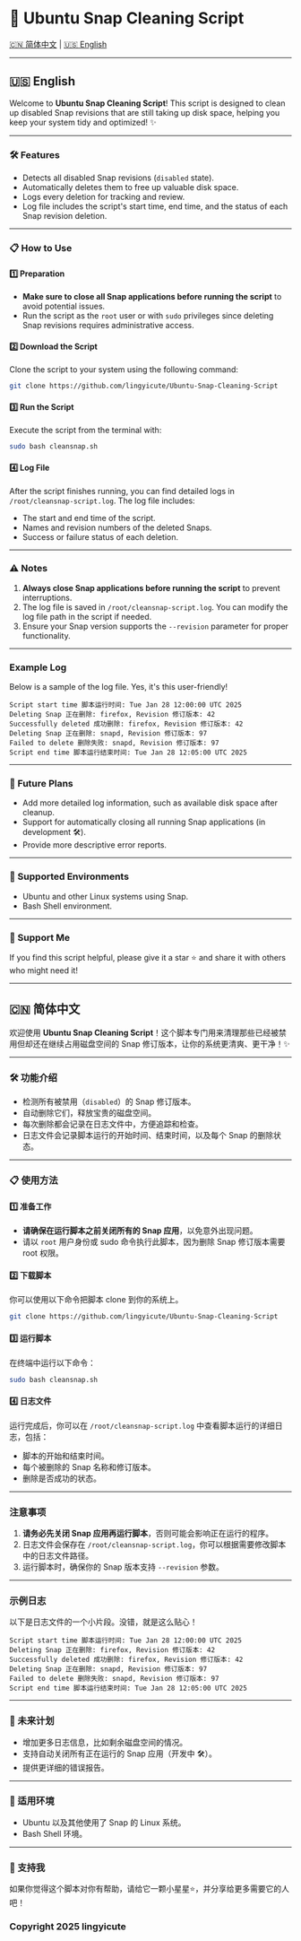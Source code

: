 # 🧹 Ubuntu Snap Cleaning Script

[🇨🇳 简体中文](https://github.com/lingyicute/Ubuntu-Snap-Cleaning-Script?tab=readme-ov-file#-%E7%AE%80%E4%BD%93%E4%B8%AD%E6%96%87) | [🇺🇸 English](https://github.com/lingyicute/Ubuntu-Snap-Cleaning-Script?tab=readme-ov-file#-english)

---

## 🇺🇸 English

Welcome to **Ubuntu Snap Cleaning Script**! This script is designed to clean up disabled Snap revisions that are still taking up disk space, helping you keep your system tidy and optimized! ✨

---

### 🛠 Features
- Detects all disabled Snap revisions (`disabled` state).
- Automatically deletes them to free up valuable disk space.
- Logs every deletion for tracking and review.
- Log file includes the script's start time, end time, and the status of each Snap revision deletion.

---

### 📋 How to Use

#### 1️⃣ Preparation
- **Make sure to close all Snap applications before running the script** to avoid potential issues.
- Run the script as the `root` user or with `sudo` privileges since deleting Snap revisions requires administrative access.

#### 2️⃣ Download the Script
Clone the script to your system using the following command:
```bash
git clone https://github.com/lingyicute/Ubuntu-Snap-Cleaning-Script
```

#### 3️⃣ Run the Script
Execute the script from the terminal with:
```bash
sudo bash cleansnap.sh
```

#### 4️⃣ Log File
After the script finishes running, you can find detailed logs in `/root/cleansnap-script.log`. The log file includes:
- The start and end time of the script.
- Names and revision numbers of the deleted Snaps.
- Success or failure status of each deletion.

---

### ⚠️ Notes
1. **Always close Snap applications before running the script** to prevent interruptions.
2. The log file is saved in `/root/cleansnap-script.log`. You can modify the log file path in the script if needed.
3. Ensure your Snap version supports the `--revision` parameter for proper functionality.

---

### Example Log
Below is a sample of the log file. Yes, it's this user-friendly!
```
Script start time 脚本运行时间: Tue Jan 28 12:00:00 UTC 2025
Deleting Snap 正在删除: firefox, Revision 修订版本: 42
Successfully deleted 成功删除: firefox, Revision 修订版本: 42
Deleting Snap 正在删除: snapd, Revision 修订版本: 97
Failed to delete 删除失败: snapd, Revision 修订版本: 97
Script end time 脚本运行结束时间: Tue Jan 28 12:05:00 UTC 2025
```

---

### 🌟 Future Plans
- Add more detailed log information, such as available disk space after cleanup.
- Support for automatically closing all running Snap applications (in development 🛠).
- Provide more descriptive error reports.

---

### 🐧 Supported Environments
- Ubuntu and other Linux systems using Snap.
- Bash Shell environment.

---

### 💖 Support Me
If you find this script helpful, please give it a star ⭐ and share it with others who might need it!

---

## 🇨🇳 简体中文

欢迎使用 **Ubuntu Snap Cleaning Script**！这个脚本专门用来清理那些已经被禁用但却还在继续占用磁盘空间的 Snap 修订版本，让你的系统更清爽、更干净！✨

---

### 🛠 功能介绍
- 检测所有被禁用（`disabled`）的 Snap 修订版本。
- 自动删除它们，释放宝贵的磁盘空间。
- 每次删除都会记录在日志文件中，方便追踪和检查。
- 日志文件会记录脚本运行的开始时间、结束时间，以及每个 Snap 的删除状态。
---

### 📋 使用方法

#### 1️⃣ 准备工作
- **请确保在运行脚本之前关闭所有的 Snap 应用**，以免意外出现问题。
- 请以 `root` 用户身份或 sudo 命令执行此脚本，因为删除 Snap 修订版本需要 root 权限。

#### 2️⃣ 下载脚本
你可以使用以下命令把脚本 clone 到你的系统上。
```bash
git clone https://github.com/lingyicute/Ubuntu-Snap-Cleaning-Script
```

#### 3️⃣ 运行脚本
在终端中运行以下命令：
```bash
sudo bash cleansnap.sh
```

#### 4️⃣ 日志文件
运行完成后，你可以在 `/root/cleansnap-script.log` 中查看脚本运行的详细日志，包括：
- 脚本的开始和结束时间。
- 每个被删除的 Snap 名称和修订版本。
- 删除是否成功的状态。

---

### 注意事项
1. **请务必先关闭 Snap 应用再运行脚本**，否则可能会影响正在运行的程序。
2. 日志文件会保存在 `/root/cleansnap-script.log`，你可以根据需要修改脚本中的日志文件路径。
3. 运行脚本时，确保你的 Snap 版本支持 `--revision` 参数。

---

### 示例日志
以下是日志文件的一个小片段。没错，就是这么贴心！
```
Script start time 脚本运行时间: Tue Jan 28 12:00:00 UTC 2025
Deleting Snap 正在删除: firefox, Revision 修订版本: 42
Successfully deleted 成功删除: firefox, Revision 修订版本: 42
Deleting Snap 正在删除: snapd, Revision 修订版本: 97
Failed to delete 删除失败: snapd, Revision 修订版本: 97
Script end time 脚本运行结束时间: Tue Jan 28 12:05:00 UTC 2025
```

---

### 🌟 未来计划
- 增加更多日志信息，比如剩余磁盘空间的情况。
- 支持自动关闭所有正在运行的 Snap 应用（开发中 🛠）。
- 提供更详细的错误报告。

---

### 🐧 适用环境
- Ubuntu 以及其他使用了 Snap 的 Linux 系统。
- Bash Shell 环境。

---

### 💖 支持我
如果你觉得这个脚本对你有帮助，请给它一颗小星星⭐，并分享给更多需要它的人吧！

### Copyright 2025 lingyicute
